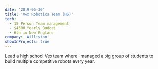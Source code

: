 ```yaml
---
date: '2019-06-30'
title: 'Vex Robotics Team (HS)'
tech:
  - 15 Person Team management
  - $4500 Yearly Budget
  - 6th in New England
company: 'Williston'
showInProjects: true
---
```


Lead a high school Vex team where I managed a big group of students to build multiple competitive robots every year.
